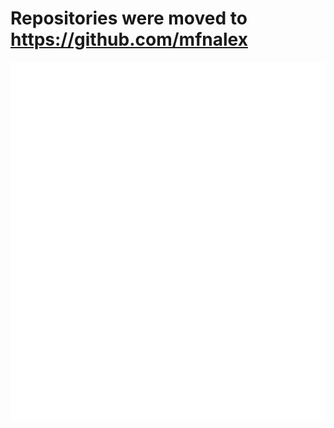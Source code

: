 # Repositories were moved to https://github.com/mfnalex

<picture>
  <img src="/github-metrics.svg" alt="Metrics">
</picture>
